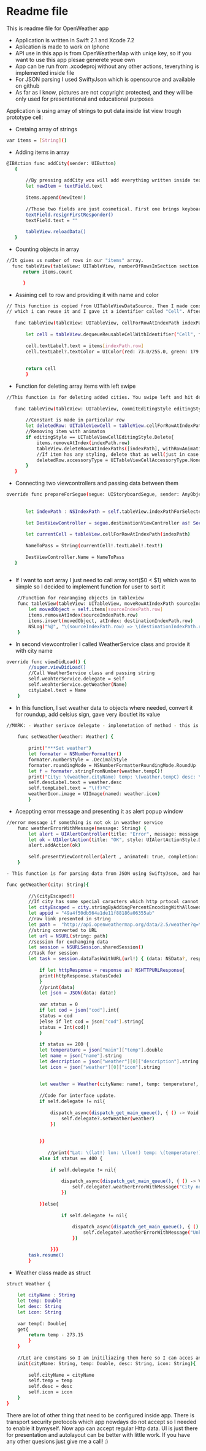 # Readme file

This is readme file for OpenWeather app

  - Application is written in Swift 2.1 and Xcode 7.2
  - Aplication is made to work on Iphone
  - API use in this app is from OpenWeatherMap with uniqe key, so if you want to use this app plesae generete youe own
  - App can be run from .xcodeproj without any other actions, teverything is implemented inside file
  - For JSON parsing I used SwiftyJson which is opensource and available on github
  - As far as I know, pictures are not copyright protected, and they will be only used for presentational and educational purposes
  
Application is using array of strings to put data inside list view trough prototype cell: 

 - Cretaing array of strings
```sh
var items = [String]()
```  

 - Adding items in array
 ```sh
 @IBAction func addCity(sender: UIButton)
    {
        
        //By pressing addCity wou will add everything written inside textfield and append it to array
        let newItem = textField.text
        
        items.append(newItem!)
        
        //Those two fields are just cosmetical. First one brings keyboard back when you finish addint first element and the other one is "deleting" everything from textfield by giving it empty string :)
        textField.resignFirstResponder()
        textField.text = ""
        
        tableView.reloadData()
    }
``` 
 - Counting objects in array
  ```sh
 //It gives us number of rows in our "items" array.
    func tableView(tableView: UITableView, numberOfRowsInSection section: Int) -> Int{
        return items.count

        }
``` 

 - Assining cell to row and providing it with name and color
 ```sh
// This function is copied from UITableViewDataSource. Then I made constant named cell
// which i can reuse it and I gave it a identifier called "Cell". After that, I called //array on specific row and pass name to cells label and I wanted for color to be red
    
    func tableView(tableView: UITableView, cellForRowAtIndexPath indexPath: NSIndexPath) -> UITableViewCell{
        
        let cell = tableView.dequeueReusableCellWithIdentifier("Cell", forIndexPath: indexPath)
        
        cell.textLabel?.text = items[indexPath.row]
        cell.textLabel?.textColor = UIColor(red: 73.0/255.0, green: 179.0/255.0, blue: 239.0/255.0, alpha: 1.0)
        
        
        return cell
        }
``` 

- Function for deleting array items with left swipe
 ```sh
//This function is for deleting added cities. You swipe left and hit delete. 
    
    func tableView(tableView: UITableView, commitEditingStyle editingStyle: UITableViewCellEditingStyle, forRowAtIndexPath indexPath: NSIndexPath) {
        
        //Constant is made in particular row
        let deletedRow: UITableViewCell = tableView.cellForRowAtIndexPath(indexPath)!
        //Removing item with animaton
        if editingStyle == UITableViewCellEditingStyle.Delete{
            items.removeAtIndex(indexPath.row)
            tableView.deleteRowsAtIndexPaths([indexPath], withRowAnimation: UITableViewRowAnimation.Automatic)
            //If item has any styling, delete that as well(just in case if I add any other stuff, like temperature, icon, some selected state)
            deletedRow.accessoryType = UITableViewCellAccessoryType.None
        }
    }
``` 

 - Connecting two viewcontrollers and passing data between them
 ```sh 
override func prepareForSegue(segue: UIStoryboardSegue, sender: AnyObject?) {
        
        
        let indexPath : NSIndexPath = self.tableView.indexPathForSelectedRow!
        
        let DestViewController = segue.destinationViewController as! SecondViewController
        
        let currentCell = tableView.cellForRowAtIndexPath(indexPath)
        
        NameToPass = String(currentCell!.textLabel!.text!)
        
        DestViewController.Name = NameToPass
    }
    
``` 
    
   - If I want to sort array I just need to call array.sort($0 < $1) which was to simple so I decided to implement function for user to sort it
```sh     
    //Function for rearanging objects in tableview
    func tableView(tableView: UITableView, moveRowAtIndexPath sourceIndexPath: NSIndexPath, toIndexPath destinationIndexPath: NSIndexPath) {
        let movedObject = self.items[sourceIndexPath.row]
        items.removeAtIndex(sourceIndexPath.row)
        items.insert(movedObject, atIndex: destinationIndexPath.row)
        NSLog("%@", "\(sourceIndexPath.row) => \(destinationIndexPath.row) \(items)")
    }
``` 
 - In second viewcontroller I called WeatherService class and provide it with city name
```sh  
override func viewDidLoad() {
        //super.viewDidLoad()
        //Call WeatherService class and passing string
        self.weahterService.delegate = self
        self.weahterService.getWeather(Name)
        cityLabel.text = Name
    }
```
 - In this function, I set weather data to objects where needed, convert it for roundup, add celsius sign, gave very iboutlet its value
```sh
//MARK: - Weather serivce delegate - implemetation of method - this is must have because of protocol
    
    func setWeather(weather: Weather) {
        
        print("***Set weather")
        let formater = NSNumberFormatter()
        formater.numberStyle = .DecimalStyle
        formater.roundingMode = NSNumberFormatterRoundingMode.RoundUp
        let f = formater.stringFromNumber(weather.tempC)!
        print("City: \(weather.cityName) temp: \(weather.tempC) desc: \(weather.desc)")
        self.descLabel.text = weather.desc
        self.tempLabel.text = "\(f)ºC"
        weatherIcon.image = UIImage(named: weather.icon)
        }
```

- Aceppting error message and presenting it as alert popup window
```sh
//error message if something is not ok in weather service
    func weatherErrorWithMessage(message: String) {
        let alert = UIAlertController(title: "Error", message: message, preferredStyle: UIAlertControllerStyle.Alert)
        let ok = UIAlertAction(title: "OK", style: UIAlertActionStyle.Default, handler: nil)
        alert.addAction(ok)
        
        self.presentViewController(alert , animated: true, completion: nil)
    }
```
```sh
- This function is for parsing data from JSON using SwiftyJson, and handling errors

func getWeather(city: String){
        
        //\(cityEscaped!)
        //If city has some special caracters which http prtocol cannot recognise, this function will convert it( space = %20)
        let cityEscaped = city.stringByAddingPercentEncodingWithAllowedCharacters(NSCharacterSet.URLHostAllowedCharacterSet())
        let appid = "49a4f50db564a1de11f88186a06355ab"
        //raw link presented in string
        let path =  "http://api.openweathermap.org/data/2.5/weather?q=\(cityEscaped!)&appid=\(appid)"
        //string converted to URL
        let url = NSURL(string: path)
        //session for exchanging data
        let session = NSURLSession.sharedSession()
        //task for session
        let task = session.dataTaskWithURL(url!) { (data: NSData?, response: NSURLResponse?, error: NSError?) -> Void in
            
            if let httpResponse = response as? NSHTTPURLResponse{
            print(httpResponse.statusCode)
            }
            //print(data)
            let json = JSON(data: data!)
            
            var status = 0
            if let cod = json["cod"].int{
            status = cod
            }else if let cod = json["cod"].string{
            status = Int(cod)!
            }
            
            if status == 200 {
            let temperature = json["main"]["temp"].double
            let name = json["name"].string
            let description = json["weather"][0]["description"].string
            let icon = json["weather"][0]["icon"].string
                
            
            let weather = Weather(cityName: name!, temp: temperature!, desc: description!,icon: icon!)
            
            //Code for interface update. 
            if self.delegate != nil{
                
                dispatch_async(dispatch_get_main_queue(), { () -> Void in
                    self.delegate?.setWeather(weather)
                })
                    
                
            }}
            
               //print("Lat: \(lat!) lon: \(lon!) temp: \(temperature!)")
            else if status == 400 {
            
                if self.delegate != nil{
                    
                    dispatch_async(dispatch_get_main_queue(), { () -> Void in
                        self.delegate?.weatherErrorWithMessage("City not found!")
                    })
            
            }}else{
                
                    if self.delegate != nil{
                        
                        dispatch_async(dispatch_get_main_queue(), { () -> Void in
                            self.delegate?.weatherErrorWithMessage("Unknown error")
                        })

                }}}
        task.resume()
        }
```

- Weather class made as struct 
```sh
struct Weather {
    
    let cityName : String
    let temp: Double
    let desc: String
    let icon: String
    
    var tempC: Double{
    get{
        return temp - 273.15
        }
    }
    
    //Let are constans so I am initiliazing them here so I can acces and set them another values
    init(cityName: String, temp: Double, desc: String, icon: String){
    
        self.cityName = cityName
        self.temp = temp
        self.desc = desc
        self.icon = icon
    }
}
```


There are lot of other thing that need to be configured inside app. There is transport security protocols which app nowdays do not accept so I needed to enable it bymyself. Now app can accept regular Http data. UI is just there for presentation and autolayout can be better with little work. If you have any other quesions just give me a call! :)